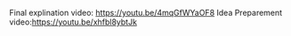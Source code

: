 Final explination video: https://youtu.be/4mqGfWYaOF8
Idea Preparement video:https://youtu.be/xhfbl8ybtJk 
